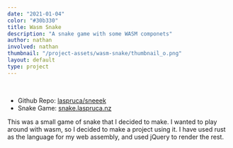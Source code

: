 ```yaml
---
date: "2021-01-04"
color: "#30b330"
title: Wasm Snake
description: "A snake game with some WASM componets"
author: nathan
involved: nathan
thumbnail: "/project-assets/wasm-snake/thumbnail_o.png"
layout: default
type: project
---
```

<br>

 - Github Repo: [laspruca/sneeek](https://github.com/laspruca/sneeek)
 - Snake Game: [snake.laspruca.nz](https://snake.laspruca.nz)


This was a small game of snake that I decided to make. I wanted to play around with wasm, so I decided to make a 
project using it. I have used rust as the language for my web assembly, and used jQuery to render the rest. 